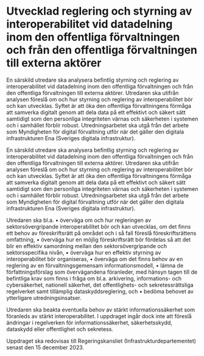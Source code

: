 # Utvecklad reglering och styrning av interoperabilitet vid datadelning inom den offentliga förvaltningen och från den offentliga förvaltningen till externa aktörer

En särskild utredare ska analysera befintlig styrning och reglering av interoperabilitet vid datadelning inom den offentliga förvaltningen och från den offentliga förvaltningen till externa aktörer. Utredaren ska utifrån analysen föreslå om och hur styrning och reglering av interoperabilitet bör och kan utvecklas. Syftet är att öka den offentliga förvaltningens förmåga att samverka digitalt genom att dela data på ett effektivt och säkert sätt samtidigt som den personliga integriteten värnas och säkerheten i systemen och i samhället förblir robust. Utredningsarbetet ska utgå från det arbete som Myndigheten för digital förvaltning utför när det gäller den digitala infrastrukturen Ena (Sveriges digitala infrastruktur).

En särskild utredare ska analysera befintlig styrning och reglering av interoperabilitet vid datadelning inom den offentliga förvaltningen och från den offentliga förvaltningen till externa aktörer. Utredaren ska utifrån analysen föreslå om och hur styrning och reglering av interoperabilitet bör och kan utvecklas. Syftet är att öka den offentliga förvaltningens förmåga att samverka digitalt genom att dela data på ett effektivt och säkert sätt samtidigt som den personliga integriteten värnas och säkerheten i systemen och i samhället förblir robust. Utredningsarbetet ska utgå från det arbete som Myndigheten för digital förvaltning utför när det gäller den digitala infrastrukturen Ena (Sveriges digitala infrastruktur).

Utredaren ska bl.a.
• överväga om och hur regleringen av sektorsövergripande interoperabilitet
bör och kan utvecklas, om det finns ett behov av föreskriftsrätt på
området och i så fall föreslå föreskriftsrättens omfattning,
• överväga hur en möjlig föreskriftsrätt bör fördelas så att det blir en effektiv
samordning mellan den sektorsövergripande och sektorsspecifika nivån,
• överväga hur en effektiv styrning av interoperabilitet bör organiseras,
• överväga om det finns behov av en reglering av en förvaltningsgemensam informationsmodell,
• lämna de författningsförslag som övervägandena föranleder, med hänsyn tagen till de befintliga krav som finns i fråga om bl.a. arkivering, informations- och cybersäkerhet, nationell säkerhet, det offentlighets- och sekretessrättsliga regelverket samt tillämplig dataskyddsreglering, och
• bedöma behovet av ytterligare utredningsinsatser.

Utredaren ska beakta eventuella behov av stärkt informationssäkerhet som föranleds av stärkt interoperabilitet. I uppdraget ingår dock inte att föreslå ändringar i regelverken för informationssäkerhet, säkerhetsskydd, dataskydd eller offentlighet och sekretess.

Uppdraget ska redovisas till Regeringskansliet (Infrastrukturdepartementet) senast den 15 december 2023.
